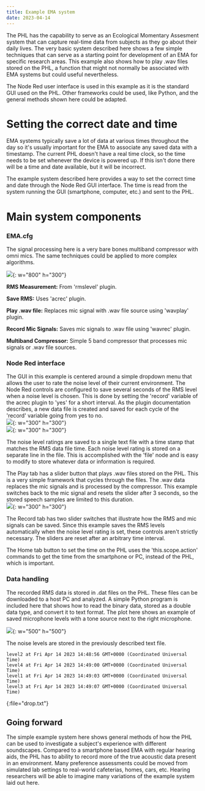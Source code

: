 ```yaml
---
title: Example EMA system 
date: 2023-04-14
---
```


The PHL has the capability to serve as an Ecological Momentary Assesment system that can capture real-time data from subjects as they go about their daily lives. The very basic system described here shows a few simple techniques that can serve as a starting point for development of an EMA for specific research areas. This example also shows how to play .wav files stored on the PHL, a function that might not normally be associated with EMA systems but could useful nevertheless. 


The Node Red user interface is used in this example as it is the standard GUI used on the PHL. Other 
frameworks could be used, like Python, and the general methods shown here could be adapted. 

# Setting the correct date and time
EMA systems typically save a lot of data at various times throughout the day so it's usually important for the EMA to associate any saved data with a timestamp. The current PHL doesn't have a real time clock, so the time needs to be set whenever the device is powered up. If this isn't done there will be a time and date available, but it will be incorrect. 

The example system described here provides a way to set the correct time and date through the Node Red GUI interface. The time is read from the system running the GUI (smartphone, computer, etc.) and sent to the PHL.  

# Main system components
### EMA.cfg  
The signal processing here is a very bare bones multiband compressor with omni mics. The same techniques could be applied to more complex algorithms.

![](../../assets/images/EMA_algo.png){: w="800" h="300"} 

**RMS Measurement:** From 'rmslevel' plugin. 

**Save RMS:** Uses 'acrec' plugin. 

**Play .wav file:** Replaces mic signal with .wav file source using 'wavplay' plugin.

**Record Mic Signals:** Saves mic signals to .wav file using 'wavrec' plugin. 

**Multiband Compressor:** Simple 5 band compressor that processes mic signals or .wav file sources.

### Node Red interface
The GUI in this example is centered around a simple dropdown menu that allows the user to rate the noise level of their current environment. The Node Red controls are configured to save several seconds of the RMS level when a noise level is chosen. This is done by setting the 'record' variable of the acrec plugin to 'yes' for a short interval. As the plugin documentation describes, a new data file is created and saved for each cycle of the 'record' variable going from yes to no.  
![](../../assets/images/level1.png){: w="300" h="300"}   
![](../../assets/images/level4.png){: w="300" h="300"} 

The noise level ratings are saved to a single text file with a time stamp that matches the RMS data file time. Each noise level rating is stored on a separate line in the file. This is accomplished with the 'file' node and is easy to modify to store whatever data or information is required.

The Play tab has a slider button that plays .wav files stored on the PHL. This is a very simple framework that cycles through the files. The .wav data replaces the mic signals and is processed by the compressor. This example switches back to the mic signal and resets the slider after 3 seconds, so the stored speech samples are limited to this duration.  
![](../../assets/images/play.png){: w="300" h="300"}   
 
The Record tab has two slider switches that illustrate how the RMS and mic signals can be saved. Since this example saves the RMS levels automatically when the noise level rating is set, these controls aren't strictly necessary. The sliders are reset after an arbitrary time interval. 

The Home tab button to set the time on the PHL uses the 'this.scope.action' commands to get the time from the smartphone or PC, instead of the PHL, which is important.

### Data handling
The recorded RMS data is stored in .dat files on the PHL. These files can be downloaded to a host PC and analyzed. A simple Python program is included here that shows how to read the binary data, stored as a double data type, and convert it to text format. The plot here shows an example of saved microphone levels with a tone source next to the right microphone.   

![](../../assets/images/rms.png){: w="500" h="500"}   

The noise levels are stored in the previously described text file.   
```
level2 at Fri Apr 14 2023 14:48:56 GMT+0000 (Coordinated Universal Time)   
level4 at Fri Apr 14 2023 14:49:00 GMT+0000 (Coordinated Universal Time)   
level1 at Fri Apr 14 2023 14:49:03 GMT+0000 (Coordinated Universal Time)   
level3 at Fri Apr 14 2023 14:49:07 GMT+0000 (Coordinated Universal Time)   
```   
{:file="drop.txt"}   
## Going forward 
The simple example system here shows general methods of how the PHL can be used to investigate a subject's experience with different soundscapes. Compared to a smartphone based EMA with regular hearing aids, the PHL has to ability to record more of the true acoustic data present in an environment. Many preference assessments could be moved from simulated lab settings to real-world cafeterias, homes, cars, etc. Hearing researchers will be able to imagine many variations of the example system laid out here. 
